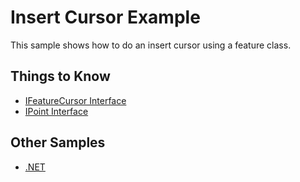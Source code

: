 # Insert Cursor Example
This sample shows how to do an insert cursor using a feature class.

## Things to Know

* [IFeatureCursor Interface](http://help.arcgis.com/en/sdk/10.0/arcobjects_net/componenthelp/index.html#/IFeatureCursor_Interface/0025000002vs000000/)
* [IPoint Interface](http://resources.arcgis.com/en/help/arcobjects-cpp/componenthelp/index.html#//000w0000026v000000)

## Other Samples
* [.NET](/../arcobjects-net/insert-cursors-example/ExecuteInsertCursor.cs)

